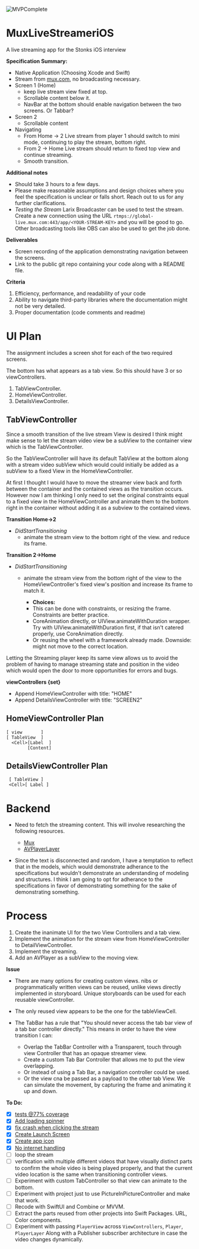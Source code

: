 ![MVPComplete](https://user-images.githubusercontent.com/4231144/112772983-d0036480-8fe8-11eb-9521-c7c5f1f99153.gif)


# MuxLiveStreameriOS
A live streaming app for the Stonks iOS interview

**Specification Summary:** 
- Native Application (Choosing Xcode and Swift)
- Stream from [mux.com](https://docs.mux.com/guides/video/start-live-streaming), no broadcasting necessary. 
- Screen 1 (Home) 
  - keep live stream view fixed at top. 
  - Scrollable content below it. 
  - NavBar at the bottom should enable navigation between the two screens.  Or Tabbar? 
- Screen 2 
  - Scrollable content 
- Navigating
  - From Home -> 2 Live stream from player 1 should switch to mini mode, continuing to play the stream, bottom right.  
  - From 2 -> Home Live stream should return to fixed top view and continue streaming.
  - Smooth transition. 

**Additional notes**
- Should take 3 hours to a few days.
- Please make reasonable assumptions and design choices where you feel the specification is unclear or falls short. Reach out to us for any further clarifications. 
- *Testing the Stream* Larix Broadcaster can be used to test the stream. Create a new connection using the URL `rtmps://global-live.mux.com:443/app/<YOUR-STREAM-KEY>` and you will be good to go. Other broadcasting tools like OBS can also be used to get the job done.

**Deliverables**
- Screen recording of the application demonstrating navigation between the screens.
- Link to the public git repo containing your code along with a README file.

**Criteria**
1. Efficiency, performance, and readability of your code
2. Ability to navigate third-party libraries where the documentation might not be
very detailed.
3. Proper documentation (code comments and readme)

# UI Plan #
The assignment includes a screen shot for each of the two required screens. 

The bottom has what appears as a tab view.  So this should have 3 or so viewControllers.  
1.  TabViewController. 
2.  HomeViewController.
3.  DetailsViewController.

## TabViewController ##
Since a smooth transition of the live stream View is desired I think might make sense to let the stream video view be a subView to the container view which is the TabViewController. 

So the TabViewController will have its default TabView at the bottom along with a stream video subView which would could initially be added as a subView to a fixed View in the HomeViewController.

At first I thought I would have to move the streamer view back and forth between the container and the contained views as the transition occurs.  However now I am thinking I only need to set the original constraints equal to a fixed view in the HomeViewController and animate them to the bottom right in the container without adding it as a subview to the contained views. 

**Transition Home->2** 
- *DidStartTransitioning*
  - animate the stream view to the bottom right of the view. and reduce its frame. 

**Transition 2->Home**
- *DidStartTransitioning*
  - animate the stream view from the bottom right of the view to the HomeViewController's fixed view's position and increase its frame to match it. 
    
    -  **Choices:** 
     - This can be done with constraints, or resizing the frame. Constraints are better practice. 
     - CoreAnimation directly, or UIView.animateWithDuration wrapper.  Try with UIView.animateWithDuration first, if that isn't catered properly, use CoreAnimation directly.  
     - Or reusing the wheel with a framework already made. Downside: might not move to the correct location.

Letting the Streaming player keep its same view allows us to avoid the problem of having to manage streaming state and position in the video which would open the door to more opportunities for errors and bugs.  

**viewControllers {set}**
- Append HomeViewController with title: "HOME"
- Append DetailsViewController with title: "SCREEN2"

## HomeViewController Plan ##
  ```[ Label      ]
  [ view       ]
  [ TableView  ] 
    <Cell>[Label  ]
          [Content]
   ```
  
## DetailsViewController Plan ## 
 ``` [ Label     ]
  [ TableView ]
  <Cell>[ Label ]
  ```
  

# Backend #
- Need to fetch the streaming content.  This will involve researching the following resources. 
  - [Mux](https://docs.mux.com/guides/video/start-live-streaming)
  - [AVPlayerLayer](https://developer.apple.com/documentation/avfoundation/avplayerlayer)

- Since the text is disconnected and random, I have a temptation to reflect that in the models, which would demonstrate adherance to the specifications but wouldn't demonstrate an understanding of modeling and structures.  I think I am going to opt for adherance to the specifications in favor of demonstrating something for the sake of demonstrating something. 
 

# Process #
1. Create the inanimate UI for the two View Controllers and a tab view. 
2. Implement the animation for the stream view from HomeViewController to DetailViewController. 
3. Implement the streaming. 
4. Add an AVPlayer as a subView to the moving view. 


**Issue**
- There are many options for creating custom views.  nibs or programmatically written views can be reused, unlike views directly implemented in storyboard. Unique storyboards can be used for each reusable viewController.  
- The only reused view appears to be the one for the tableViewCell.  

- The TabBar has a rule that "You should never access the tab bar view of a tab bar controller directly." This means in order to have the view transition I can:
  - Overlap the TabBar Controller with a Transparent, touch through view Controller that has an opaque streamer view. 
  - Create a custom Tab Bar Controller that allows me to put the view overlapping. 
  - Or instead of using a Tab Bar, a navigation controller could be used. 
  - Or the view cna be passed as a payload to the other tab View.  We can simulate the movement, by capturing the frame and animating it up and down. 

**To Do:**
- [x] [tests @77% coverage](https://github.com/ElevatedUnderdogs/MuxLiveStreameriOS/pull/11)
- [x] [Add loading spinner](https://github.com/ElevatedUnderdogs/MuxLiveStreameriOS/pull/10)
- [x] [fix crash when clicking the stream](https://github.com/ElevatedUnderdogs/MuxLiveStreameriOS/pull/9)
- [x] [Create Launch Screen](https://github.com/ElevatedUnderdogs/MuxLiveStreameriOS/pull/13)
- [x] [Create app icon](https://github.com/ElevatedUnderdogs/MuxLiveStreameriOS/pull/14)
- [x] [No internet handling](https://github.com/ElevatedUnderdogs/MuxLiveStreameriOS/pull/15)
- [ ] loop the stream
- [ ] verification with multiple different videos that have visually distinct parts to confirm the whole video is being played properly, and that the current video location is the same when transitioning controller views. 
- [ ] Experiment with custom TabController so that view can animate to the bottom. 
- [ ] Experiment with project just to use PictureInPictureController and make that work. 
- [ ] Recode with SwiftUI and Combine or MVVM.
- [ ] Extract the parts reused from other projects into Swift Packages. URL, Color components. 
- [ ] Experiment with passing `PlayerView` across `ViewControllers`, `Player`, `PlayerLayer` Along with a Publisher subscriber architecture in case the video changes dynamically. 
